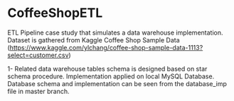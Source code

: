# CoffeeShopETL

ETL Pipeline case study that simulates a data warehouse implementation. Dataset is gathered from Kaggle Coffee Shop Sample Data (https://www.kaggle.com/ylchang/coffee-shop-sample-data-1113?select=customer.csv)


1- Related data warehouse tables schema is designed based on star schema procedure. Implementation applied on local MySQL Database.
Database schema and implementation can be seen from the database_imp file in master branch.
